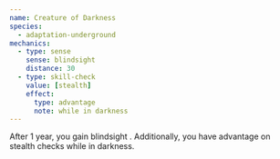 ```yaml
---
name: Creature of Darkness
species:
  - adaptation-underground
mechanics:
  - type: sense
    sense: blindsight
    distance: 30
  - type: skill-check
    value: [stealth]
    effect:
      type: advantage
      note: while in darkness
---
```

After 1 year, you gain blindsight <me-distance length="30" />. Additionally, you have advantage on stealth checks while
in darkness.

